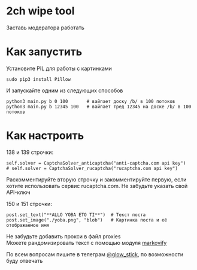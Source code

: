 # 2ch wipe tool
Заставь модератора работать
# Как запустить
Установите PIL для работы с картинками
```
sudo pip3 install Pillow
```
И запускайте одним из следующих способов
```
python3 main.py b 0 100       # вайпает доску /b/ в 100 потоков
python3 main.py b 12345 100   # вайпает тред 12345 на доске /b/ в 100 потоков
```
# Как настроить
138 и 139 строчки:
```
self.solver = CaptchaSolver_anticaptcha("anti-captcha.com api key")
# self.solver = CaptchaSolver_rucaptcha("rucaptcha.com api key")
```
Раскомментируйте вторую строчку и закомментируйте первую, если хотите использовать сервис rucaptcha.com. Не забудьте указать свой API-ключ
  
150 и 151 строчки:
```
post.set_text("**ALLO YOBA ETO TI**")  # Текст поста
post.set_image("./yoba.png", "blob")   # Картинка поста и её отображаемое имя
```
Не забудьте добавить прокси в файл proxies  
Можете рандомизировать текст с помощью модуля [markovify](https://github.com/jsvine/markovify)


По всем вопросам пишите в телеграм [@glow_stick](https://t.me/glow_stick), по возможности буду отвечать
